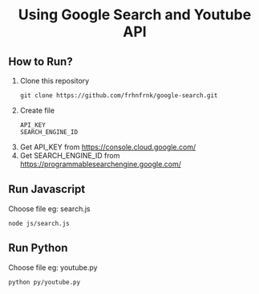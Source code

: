 <h1 align="center" >
    Using Google Search and Youtube API
</h1>

## How to Run?
1. Clone this repository
    ```````````
    git clone https://github.com/frhnfrnk/google-search.git
    ```````````
2. Create file
    ```````````
    API_KEY
    SEARCH_ENGINE_ID
    ```````````
3. Get API_KEY from https://console.cloud.google.com/
4. Get SEARCH_ENGINE_ID from https://programmablesearchengine.google.com/

## Run Javascript
  Choose file eg: search.js
   ```````````
   node js/search.js
   ```````````

## Run Python
  Choose file eg: youtube.py
   ```````````
   python py/youtube.py
   ```````````


